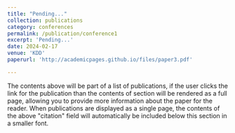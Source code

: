 ```yaml
---
title: "Pending..."
collection: publications
category: conferences
permalink: /publication/conference1
excerpt: 'Pending...'
date: 2024-02-17
venue: 'KDD'
paperurl: 'http://academicpages.github.io/files/paper3.pdf'

---
```


The contents above will be part of a list of publications, if the user clicks the link for the publication than the contents of section will be rendered as a full page, allowing you to provide more information about the paper for the reader. When publications are displayed as a single page, the contents of the above "citation" field will automatically be included below this section in a smaller font.
